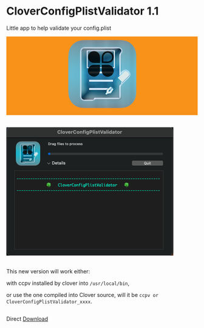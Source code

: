# CloverConfigPlistValidator 1.1
Little app to help validate your config.plist

![img src](Image.png)
##
![img src](Image2.png)
##
This new version will work either:

 with ccpv installed by clover into `/usr/local/bin`,

or use the one compiled into Clover source, will it be `ccpv or CloverConfigPlistValidator_xxxx`.
##
Direct [Download](https://github.com/LAbyOne/CloverConfigPlistValidator-app/raw/main/CloverConfigPlistValidator.dmg)
##
